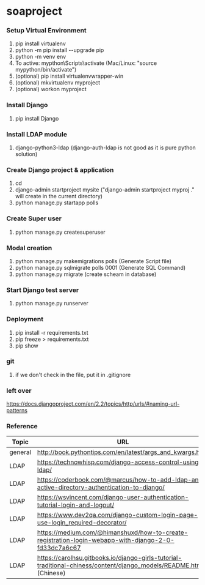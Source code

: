 # soaproject

### Setup Virtual Environment  
1. pip install virtualenv  
2. python -m pip install --upgrade pip  
3. python -m venv env  
4. To active: mypthon\Scripts\activate (Mac/Linux: "source mypython/bin/activate")  
5. (optional) pip install virtualenvwrapper-win
6. (optional) mkvirtualenv myproject
7. (optional) workon myproject

### Install Django   
1. pip install Django   

### Install LDAP module   
1. django-python3-ldap (django-auth-ldap is not good as it is pure python solution)

### Create Django project & application
1. cd <project folder>   
2. django-admin startproject mysite ("django-admin startproject myproj ." will create in the current directory)   
3. python manage.py startapp polls
  
### Create Super user
1. python manage.py createsuperuser
  
### Modal creation
1. python manage.py makemigrations polls (Generate Script file)
2. python manage.py sqlmigrate polls 0001 (Generate SQL Command)
3. python manage.py migrate (create scheam in database)
  
### Start Django test server   
1. python manage.py runserver   

### Deployment
1. pip install -r requirements.txt
2. pip freeze > requirements.txt
3. pip show <packagename>

### git
1. if we don't check in the file, put it in .gitignore

### left over
https://docs.djangoproject.com/en/2.2/topics/http/urls/#naming-url-patterns

### Reference   
Topic | URL
--- | ---
general | http://book.pythontips.com/en/latest/args_and_kwargs.html
LDAP | https://technowhisp.com/django-access-control-using-ldap/   
LDAP | https://coderbook.com/@marcus/how-to-add-ldap-and-active-directory-authentication-to-django/
LDAP | https://wsvincent.com/django-user-authentication-tutorial-login-and-logout/   
LDAP | https://www.dev2qa.com/django-custom-login-page-use-login_required-decorator/
LDAP | https://medium.com/@himanshuxd/how-to-create-registration-login-webapp-with-django-2-0-fd33dc7a6c67
LDAP | https://carolhsu.gitbooks.io/django-girls-tutorial-traditional-chiness/content/django_models/README.html (Chinese)
